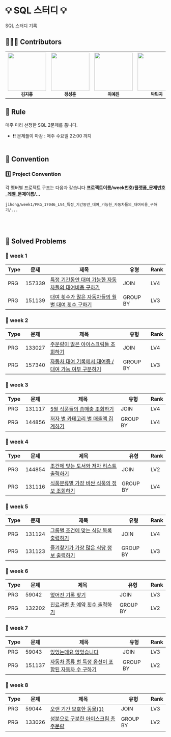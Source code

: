 #  💡 SQL 스터디 💡

SQL 스터디 기록

## 🙋🏻‍♂️ Contributors
<table>
  <tr>
   <td align="center"><a href="https://github.com/kjh95044"><img src="https://avatars.githubusercontent.com/u/48514956?v=4" width="120px;" alt=""/><br /><sub><b>김지홍</b></sub></a><br /></td>
    <td align="center"><a href="https://github.com/JSH0905"><img src="https://avatars.githubusercontent.com/u/90747413?v=4" width="120px;" alt=""/><br /><sub><b>정성훈</b></sub></a><br /></td>
    <td align="center"><a href="https://github.com/yj9120"><img src="https://avatars.githubusercontent.com/u/113438709?v=4" width="120px;" alt=""/><br /><sub><b>이예진</b></sub></a><br /></td>
    <td align="center"><a href="https://github.com/emoving"><img src="https://avatars.githubusercontent.com/u/82428892?v=4" width="120px;" alt=""/><br /><sub><b>박민지</b></sub></a><br /></td>
    <td align="center"><a href="https://github.com/Seojitae"><img src="https://avatars.githubusercontent.com/u/134957710?v=4" width="120px;" alt=""/><br /><sub><b>서지태</b></sub></a><br /></td>

  </tr>
</table>

## 📌 Rule
매주 미리 선정한 SQL 2문제를 풉니다. 
* ❗❗ 문제풀이 마감 : 매주 수요일 22:00 까지
<br><br>

## 📌 Convention
###  1️⃣ Project Convention
각 멤버별 프로젝트 구조는 다음과 같습니다
**프로젝트이름/week번호/플랫폼_문제번호_레벨_문제이름/...**

    jihong/week1/PRG_17046_LV4_특정_기간동안_대여_가능한_자동차들의_대여비용_구하기/...

<br><br>

## 📌 Solved Problems
### 🚩 week 1
| Type | 문제 | 제목 | 유형 | Rank |
| -- |--| -- |--|--|
| PRG | 157339 | [특정 기간동안 대여 가능한 자동차들의 대여비용 구하기](https://school.programmers.co.kr/learn/courses/30/lessons/157339) | JOIN | LV4 |
| PRG | 151139 | [대여 횟수가 많은 자동차들의 월별 대여 횟수 구하기](https://school.programmers.co.kr/learn/courses/30/lessons/151139) | GROUP BY | LV3 |

### 🚩 week 2
| Type | 문제 | 제목 | 유형 | Rank |
| -- |--| -- |--|--|
| PRG | 133027 | [주문량이 많은 아이스크림들 조회하기](https://school.programmers.co.kr/learn/courses/30/lessons/133027) | JOIN | LV4 |
| PRG | 157340 | [자동차 대여 기록에서 대여중 / 대여 가능 여부 구분하기](https://school.programmers.co.kr/learn/courses/30/lessons/157340) | GROUP BY | LV3 |

### 🚩 week 3
| Type | 문제 | 제목 | 유형 | Rank |
| -- |--| -- |--|--|
| PRG | 131117 | [5월 식품들의 총매출 조회하기](https://school.programmers.co.kr/learn/courses/30/lessons/131117) | JOIN | LV4 |
| PRG | 144856 | [저자 별 카테고리 별 매출액 집계하기](https://school.programmers.co.kr/learn/courses/30/lessons/144856) | GROUP BY | LV4 |

### 🚩 week 4
| Type | 문제 | 제목 | 유형 | Rank |
| -- |--| -- |--|--|
| PRG | 144854 | [조건에 맞는 도서와 저자 리스트 출력하기](https://school.programmers.co.kr/learn/courses/30/lessons/144854) | JOIN | LV2 |
| PRG | 131116 | [식품분류별 가장 비싼 식품의 정보 조회하기](https://school.programmers.co.kr/learn/courses/30/lessons/131116) | GROUP BY | LV4 |

### 🚩 week 5
| Type | 문제 | 제목 | 유형 | Rank |
| -- |--| -- |--|--|
| PRG | 131124 | [그룹별 조건에 맞는 식당 목록 출력하기](https://school.programmers.co.kr/learn/courses/30/lessons/131124) | JOIN | LV4 |
| PRG | 131123 | [즐겨찾기가 가장 많은 식당 정보 출력하기](https://school.programmers.co.kr/learn/courses/30/lessons/131123) | GROUP BY | LV3 |

### 🚩 week 6
| Type | 문제 | 제목 | 유형 | Rank |
| -- |--| -- |--|--|
| PRG | 59042 | [없어진 기록 찾기](https://school.programmers.co.kr/learn/courses/30/lessons/59042) | JOIN | LV3 |
| PRG | 132202 | [진료과별 총 예약 횟수 출력하기](https://school.programmers.co.kr/learn/courses/30/lessons/132202) | GROUP BY | LV2 |

### 🚩 week 7
| Type | 문제 | 제목 | 유형 | Rank |
| -- |--| -- |--|--|
| PRG | 59043 | [있었는데요 없었습니다](https://school.programmers.co.kr/learn/courses/30/lessons/59043) | JOIN | LV3 |
| PRG | 151137 | [자동차 종류 별 특정 옵션이 포함된 자동차 수 구하기](https://school.programmers.co.kr/learn/courses/30/lessons/151137) | GROUP BY | LV2 |

### 🚩 week 8
| Type | 문제 | 제목 | 유형 | Rank |
| -- |--| -- |--|--|
| PRG | 59044 | [오랜 기간 보호한 동물(1)](https://school.programmers.co.kr/learn/courses/30/lessons/59044) | JOIN | LV3 |
| PRG | 133026 | [성분으로 구분한 아이스크림 총 주문량](https://school.programmers.co.kr/learn/courses/30/lessons/133026) | GROUP BY | LV2 |


